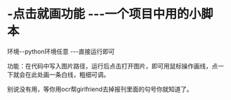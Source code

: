 # -点击就画功能 ---一个项目中用的小脚本
环境--python环境任意
---直接运行即可


功能：在代码中写入图片路径，运行后点击打开图片，即可用鼠标操作画线，点一下就会在此处画一条白线，粗细可调。

别说没有用，等你用ocr帮girlfriend去掉报刊里面的句号你就知道了。

